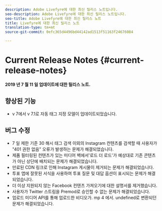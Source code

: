 ```yaml
---
description: Adobe Livefyre에 대한 최신 릴리스 노트입니다.
seo-description: Adobe Livefyre에 대한 최신 릴리스 노트입니다.
seo-title: Adobe Livefyre에 대한 최신 릴리스 노트
title: Livefyre에 대한 최신 릴리스 노트
translation-type: tm+mt
source-git-commit: 0efc365d4496bd44142ad1513f51163f24676084

---
```



# Current Release Notes {#current-release-notes}

**2019 년 7 월 11 일 업데이트에 대한 릴리스 노트.**

## 향상된 기능

* v 7에서 v 7.1로 자동 태그 지정 모델이 업데이트되었습니다.

## 버그 수정

* 7 일 제한 기준 30 해시 태그 검색 이외의 Instagram 컨텐츠를 검색할 때 사용자가 &quot;401 권한 없음&quot; 오류가 발생하는 문제가 해결되었습니다.
* 제품 필터링된 컨텐츠가 있는 미디어 벽에서&#39;로드 더 로드&#39;가 예상대로 기존 콘텐츠가 아닌 상단에 배치되는 문제가 해결되었습니다.
* 만료된 CDN 링크로 인해 Instagram 게시물이 제거되는 문제가 해결되었습니다.
* 투표 앱에 잘못된 서식을 사용하여 투표 질문 및 대답 옵션이 표시되는 문제가 해결되었습니다.
* 더 이상 지원되지 않는 Facebook 컨텐츠 가져오기에 대한 설명서를 제거했습니다.
* 사용자가 Twitter 스트림을 Premod로 승인할 수 없는 문제가 해결되었습니다.
* 업로드 미디어 API를 통해 업로드한 비디오가. mp 4 에서. undefined로 변환되던 문제가 해결되었습니다.
